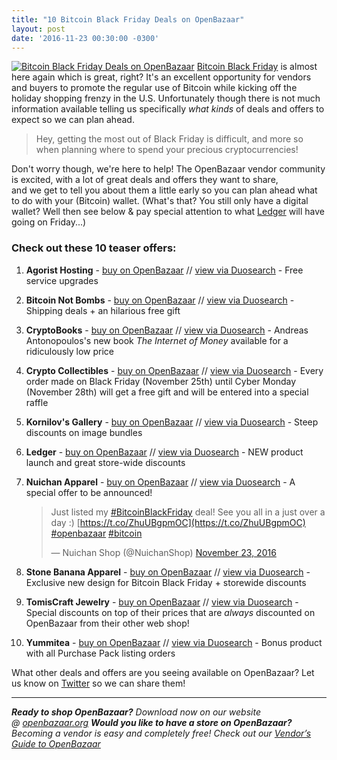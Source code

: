 ```yaml
---
title: "10 Bitcoin Black Friday Deals on OpenBazaar" 
layout: post
date: '2016-11-23 00:30:00 -0300'
---
```

        
[![Bitcoin Black Friday Deals on OpenBazaar](Bitcoin-Black-Friday-Deals1.png)](Bitcoin-Black-Friday-Deals1.png) [Bitcoin Black Friday](http://bitcoinblackfriday.com) is almost here again which is great, right? It's an excellent opportunity for vendors and buyers to promote the regular use of Bitcoin while kicking off the holiday shopping frenzy in the U.S. Unfortunately though there is not much information available telling us specifically _what kinds_ of deals and offers to expect so we can plan ahead.

> Hey, getting the most out of Black Friday is difficult, and more so when planning where to spend your precious cryptocurrencies!

Don't worry though, we're here to help! The OpenBazaar vendor community is excited, with a lot of great deals and offers they want to share, and we get to tell you about them a little early so you can plan ahead what to do with your (Bitcoin) wallet. (What's that? You still only have a digital wallet? Well then see below & pay special attention to what [Ledger](https://duosear.ch/f71cc867c98c171ddbf0d093c3f1046294e81279) will have going on Friday...)

### Check out these 10 teaser offers:

1.  **Agorist Hosting** \- [buy on OpenBazaar](ob://147bee81e5255d20599aacc0f73b2c9914d48efc) // [view via Duosearch](https://duosear.ch/@agoristhosting) \- Free service upgrades
2.  **Bitcoin Not Bombs** \- [buy on OpenBazaar](ob://bd68aeb3e50a2a47676215ea604c737d1d762334) // [view via Duosearch](https://duosear.ch/@bitcoinnotbombs) \- Shipping deals + an hilarious free gift
3.  **CryptoBooks** \- [buy on OpenBazaar](ob://efece349f9830a6d6167c3bbc6ed3ce855277a8f/listing/974a62586f0e48c53b7c19592f9ceb64a4b08e84) // [view via Duosearch](https://duosear.ch/efece349f9830a6d6167c3bbc6ed3ce855277a8f/listing/974a62586f0e48c53b7c19592f9ceb64a4b08e84) \- Andreas Antonopoulos's new book _The Internet of Money_ available for a ridiculously low price
4.  **Crypto Collectibles** \- [buy on OpenBazaar](ob://338cbc37c0293a55c8cef68e790ae270f46e7d18) // [view via Duosearch](https://duosear.ch/@crypto_collectibles) \- Every order made on Black Friday (November 25th) until Cyber Monday (November 28th) will get a free gift and will be entered into a special raffle
5.  **Kornilov's Gallery** \- [buy on OpenBazaar](ob://a677a359a3efc5e88303b47c38d3dcdc98222874) // [view via Duosearch](https://duosear.ch/@kornilov) \- Steep discounts on image bundles
6.  **Ledger** \- [buy on OpenBazaar](ob://f71cc867c98c171ddbf0d093c3f1046294e81279) // [view via Duosearch](https://duosear.ch/f71cc867c98c171ddbf0d093c3f1046294e81279) \- NEW product launch and great store-wide discounts
7.  **Nuichan Apparel** \- [buy on OpenBazaar](ob://f154c6b342d87c1b107ddd1b66c070569d5e8225) // [view via Duosearch](https://duosear.ch/@nuichan) - A special offer to be announced!
    
    > Just listed my [#BitcoinBlackFriday](https://twitter.com/hashtag/BitcoinBlackFriday?src=hash) deal! See you all in a just over a day :) [https://t.co/ZhuUBgpmOC](https://t.co/ZhuUBgpmOC) [#openbazaar](https://twitter.com/hashtag/openbazaar?src=hash) [#bitcoin](https://twitter.com/hashtag/bitcoin?src=hash)
    > 
    > — Nuichan Shop (@NuichanShop) [November 23, 2016](https://twitter.com/NuichanShop/status/801446443110301697)
    
8.  **Stone Banana Apparel** \- [buy on OpenBazaar](ob://2399837001df1701983afee9effee609b1e5fb83) // [view via Duosearch](https://duosear.ch/@stonebanana) \- Exclusive new design for Bitcoin Black Friday + storewide discounts
9.  **TomisCraft Jewelry** \- [buy on OpenBazaar](ob://9f613ab0ddb3f5e099f52eaf837c44db803d1713) // [view via Duosearch](https://duosear.ch/@tomiscraft) \- Special discounts on top of their prices that are _always_ discounted on OpenBazaar from their other web shop!
10.  **Yummitea** \- [buy on OpenBazaar](ob://2a12a8bc8bd7696c7cd52d11c2b4f357a37f941c) // [view via Duosearch](https://duosear.ch/@yummitea) \- Bonus product with all Purchase Pack listing orders

What other deals and offers are you seeing available on OpenBazaar? Let us know on [Twitter](https://twitter.com/openbazaar) so we can share them!

* * *

_**Ready to shop OpenBazaar?** Download now on our website @ [openbazaar.org](https://openbazaar.org/)_ _**Would you like to have a store on OpenBazaar?** Becoming a vendor is easy and completely free! Check out our [Vendor’s Guide to OpenBazaar](https://blog.openbazaar.org/vendors-guide-to-openbazaar/)_
